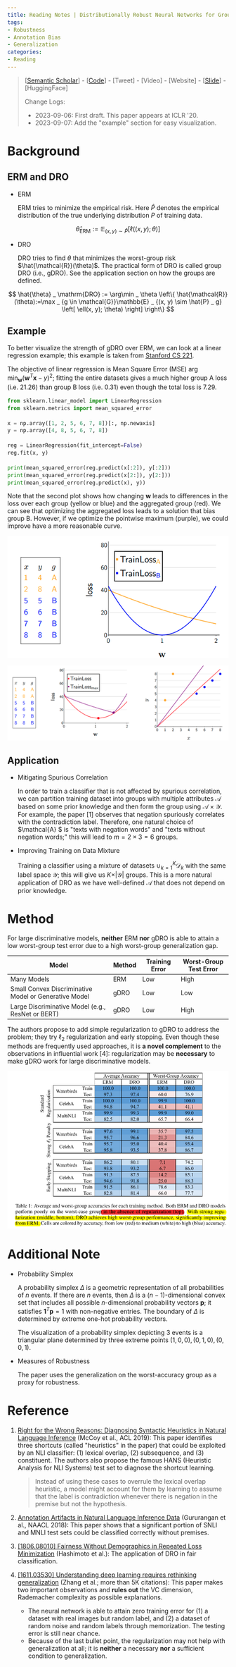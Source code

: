 ```yaml
---
title: Reading Notes | Distributionally Robust Neural Networks for Group Shifts - On the Importance of Regularization for Worst-Case Generalization
tags: 
- Robustness
- Annotation Bias
- Generalization
categories:
- Reading
---
```


> [[Semantic Scholar](https://www.semanticscholar.org/paper/Distributionally-Robust-Neural-Networks-for-Group-Sagawa-Koh/193092aef465bec868d1089ccfcac0279b914bda)] - [[Code](https://github.com/kohpangwei/group_DRO)] - [Tweet] - [Video] - [Website] - [[Slide](https://cs.stanford.edu/~ssagawa/assets/slides/groupDRO_ICLR2020.pdf)] - [HuggingFace]
>
> Change Logs:
>
> - 2023-09-06: First draft. This paper appears at ICLR '20.
> - 2023-09-07: Add the "example" section for easy visualization.

# Background

## ERM and DRO

- ERM

    ERM tries to minimize the empirical risk. Here $\hat{P}$ denotes the empirical distribution of the true underlying distribution $P$ of training data.

$$
\hat{\theta} _ \mathrm{ERM} := \mathbb{E} _ {(x, y) \sim \hat{P}} \left[  \ell((x, y); \theta)\right]
$$

- DRO

    DRO tries to find $\theta$ that minimizes the worst-group risk $\hat{\mathcal{R}}(\theta)$. The practical form of DRO is called group DRO (i.e., gDRO). See the application section on how the groups are defined.

$$
\hat{\theta} _ \mathrm{DRO} := \arg\min _ \theta \left\{ \hat{\mathcal{R}}(\theta):=\max _ {g \in \mathcal{G}}\mathbb{E} _ {(x, y) \sim \hat{P} _ g} \left[  \ell(x, y); \theta) \right] \right\}
$$

## Example

To better visualize the strength of gDRO over ERM, we can look at a linear regression example; this example is taken from [Stanford CS 221](https://stanford-cs221.github.io/autumn2022-extra/modules/machine-learning/group-dro.pdf).

The objective of linear regression is Mean Square Error (MSE) $\arg\min_{\mathbf{w}} (\mathbf{w}^T\mathbf{x} -y) ^ 2$; fitting the entire datasets gives a much higher group A loss (i.e. 21.26) than group B loss (i.e. 0.31) even though the total loss is 7.29.

```python
from sklearn.linear_model import LinearRegression
from sklearn.metrics import mean_squared_error

x = np.array([1, 2, 5, 6, 7, 8])[:, np.newaxis]
y = np.array([4, 8, 5, 6, 7, 8])

reg = LinearRegression(fit_intercept=False)
reg.fit(x, y)

print(mean_squared_error(reg.predict(x[:2]), y[:2]))
print(mean_squared_error(reg.predict(x[2:]), y[2:]))
print(mean_squared_error(reg.predict(x), y))
```

Note that the second plot shows how changing $\mathbf{w}$ leads to differences in the loss over each group (yellow or blue) and the aggregated group (red). We can see that optimizing the aggregated loss leads to a solution that bias group B. However, if we optimize the pointwise maximum (purple), we could improve have a more reasonable curve.

![image-20230907124813672](https://raw.githubusercontent.com/guanqun-yang/remote-images/master/2023/09/upgit_20230907_1694105293.png)

![image-20230907123929901](https://raw.githubusercontent.com/guanqun-yang/remote-images/master/2023/09/upgit_20230907_1694104769.png)

## Application

- Mitigating Spurious Correlation

    In order to train a classifier that is not affected by spurious correlation, we can partition training dataset into groups with multiple attributes $\mathcal{A}$ based on some prior knowledge and then form the group using $\mathcal{A} \times \mathcal{Y}$. For example, the paper [1] observes that negation spuriously correlates with the contradiction label. Therefore, one natural choice of $\mathcal{A} $ is "texts with negation words" and "texts without negation words;" this will lead to $m=2 \times 3 = 6$ groups.

- Improving Training on Data Mixture

    Training a classifier using a mixture of datasets $\cup _  {k=1}^K \mathcal{D}  _  k$ with the same label space $\mathcal{Y}$; this will give us $K \times \vert \mathcal{Y}\vert$ groups. This is a more natural application of DRO as we have well-defined $\mathcal{A}$ that does not depend on prior knowledge.

# Method

For large discriminative models, **neither** ERM **nor** gDRO is able to attain a low worst-group test error due to a high worst-group generalization gap.

| Model                                                 | Method | Training Error | Worst-Group Test Error |
| ----------------------------------------------------- | ------ | -------------- | ---------------------- |
| Many Models                                           | ERM    | Low            | High                   |
| Small Convex Discriminative Model or Generative Model | gDRO   | Low            | Low                    |
| Large Discriminative Model (e.g., ResNet or BERT)     | gDRO   | Low            | High                   |

The authors propose to add simple regularization to gDRO to address the problem; they try $\ell_2$ regularization and early stopping. Even though these methods are frequently used approaches, it is **a novel complement** to the observations in influential work [4]: regularization may be **necessary** to make gDRO work for large discriminative models.

![image-20230906211211382](https://raw.githubusercontent.com/guanqun-yang/remote-images/master/2023/09/upgit_20230906_1694049131.png)

# Additional Note

- Probability Simplex

    A probability simplex $\Delta$ is a geometric representation of all probabilities of $n$ events. If there are $n$ events, then $\Delta$ is a $(n-1)$-dimensional convex set that includes all possible $n$-dimensional probability vectors $\mathbf{p}$; it satisfies $\mathbf{1}^T \mathbf{p}=1$ with non-negative entries. The boundary of $\Delta$ is determined by extreme one-hot probability vectors. 

    The visualization of a probability simplex depicting 3 events is a triangular plane determined by three extreme points $(1, 0, 0), (0, 1, 0), (0,0, 1)$.

- Measures of Robustness

  The paper uses the generalization on the worst-accuracy group as a proxy for robustness.

# Reference

1. [Right for the Wrong Reasons: Diagnosing Syntactic Heuristics in Natural Language Inference](https://aclanthology.org/P19-1334) (McCoy et al., ACL 2019): This paper identifies three shortcuts (called "heuristics" in the paper) that could be exploited by an NLI classifier: (1) lexical overlap, (2) subsequence, and (3) constituent. The authors also propose the famous HANS (Heuristic Analysis for NLI Systems) test set to diagnose the shortcut learning.

    > Instead of using these cases to overrule the lexical overlap heuristic, a model might account for them by learning to assume that the label is contradiction whenever there is negation in the premise but not the hypothesis.

2. [Annotation Artifacts in Natural Language Inference Data](https://aclanthology.org/N18-2017) (Gururangan et al., NAACL 2018): This paper shows that a significant portion of SNLI and MNLI test sets could be classified correctly without premises.

3. [[1806.08010] Fairness Without Demographics in Repeated Loss Minimization](https://arxiv.org/abs/1806.08010) (Hashimoto et al.): The application of DRO in fair classification.

4. [[1611.03530] Understanding deep learning requires rethinking generalization](https://arxiv.org/abs/1611.03530) (Zhang et al.; more than 5K citations): This paper makes two important observations and **rules out** the VC dimension, Rademacher complexity as possible explanations. 

    - The neural network is able to attain zero training error for (1) a dataset with real images but random label, and (2) a dataset of random noise and random labels through memorization. The testing error is still near chance.
    - Because of the last bullet point, the regularization may not help with generalization at all; it is **neither** a necessary **nor** a sufficient condition to generalization.

